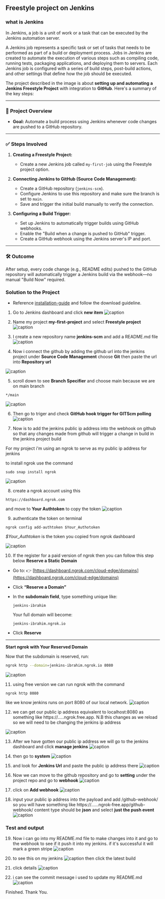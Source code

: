 ## Freestyle project on Jenkins
### what is Jenkins

In Jenkins, a job is a unit of work or a task that can be executed by the Jenkins automation server.

A Jenkins job represents a specific task or set of tasks that needs to be performed as part of a build or deployment process. Jobs in Jenkins are created to automate the execution of various steps such as compiling code, running tests, packaging applications, and deploying them to servers. Each Jenkins job is configured with a series of build steps, post-build actions, and other settings that define how the job should be executed.

The project described in the image is about **setting up and automating a Jenkins Freestyle Project** with integration to **GitHub**. Here's a summary of the key steps:

---

### 🔧 **Project Overview**

* **Goal:** Automate a build process using Jenkins whenever code changes are pushed to a GitHub repository.

---

### ✅ **Steps Involved**

1. **Creating a Freestyle Project:**

   * Create a new Jenkins job called `my-first-job` using the Freestyle project option.

2. **Connecting Jenkins to GitHub (Source Code Management):**

   * Create a GitHub repository (`jenkins-scm`).
   * Configure Jenkins to use this repository and make sure the branch is set to `main`.
   * Save and trigger the initial build manually to verify the connection.

3. **Configuring a Build Trigger:**

   * Set up Jenkins to automatically trigger builds using GitHub webhooks.
   * Enable the "Build when a change is pushed to GitHub" trigger.
   * Create a GitHub webhook using the Jenkins server's IP and port.

---

### 🛠 **Outcome**

After setup, every code change (e.g., README edits) pushed to the GitHub repository will automatically trigger a Jenkins build via the webhook—no manual "Build Now" required.

### Solution to the Project
- Reference [installation-guide](https://github.com/Heebrah/intro-to-jekins) and follow the download guideline.
1. Go to Jenkins dashboard and click **new item**
![caption](/img/1.dashboard.jpg)

2. Name my project **my-first-project** and select **Freestyle project** ![caption](/img/2.free-style-project.jpg)

3. I create a new repository name **jenkins-scm** and add a README.md file
![caption](/img/3.repository-created.jpg)

4. Now i connect the github by adding the github url into the jenkins project under **Source Code Management** choose **Git** then paste the url into **Repository url**

![caption](/img/10.add-git.jpg)

5. scroll down to see **Branch Specifier** and choose main because we are on main branch
```
*/main
```
![caption](/img/11.main-branch.jpg)

6. Then go to triger and check
**GitHub hook trigger for GITScm polling**
![caption](/img/12.trigger.jpg)

7. Now is to add the jenkins public ip address into the webhook on github so that any changes made from github will trigger a change in build in the jenkins project build

For my project i'm using an ngrok to serve as my public ip address for jenkins

to install ngrok use the command
```
sudo snap install ngrok
```
![caption](/img/24.ngrok-installation.jpg)


8. create a ngrok account using this 
```
https://dashboard.ngrok.com
```
and move to **Your Authtoken** to copy the token
![caption](/img/27.autentication.jpg)


9. authenticate the token on terminal
```
ngrok config add-authtoken $Your_Authotoken
```
*$Your_Authtoken* is the token you copied from ngrok dashboard

![caption](/img/28.authenticate-ngrok.jpg)

10. If the register for a paid version of ngrok then you can follow this step below
**Reserve a Static Domain**

-  Go to:
   👉 [https://dashboard.ngrok.com/cloud-edge/domains](https://dashboard.ngrok.com/cloud-edge/domains)

- Click **“Reserve a Domain”**

- In the **subdomain field**, type something unique like:

   ```
   jenkins-ibrahim
   ```

   Your full domain will become:

   ```
   jenkins-ibrahim.ngrok.io
   ```

- Click **Reserve**

---

 **Start ngrok with Your Reserved Domain**

Now that the subdomain is reserved, run:

```bash
ngrok http --domain=jenkins-ibrahim.ngrok.io 8080
```
![caption](/img/26.ngrok-webpage.jpg)

11. using free version we can run ngrok with the command

```
ngrok http 8080
```
like we know jenkins runs on port 8080 of our local network. 
![caption](/img/25.run-grok-on-8080.jpg)

12. we can get our public ip address equivalent to localhost:8080 as something like https://.....ngrok.free.app.
N.B this changes as we reload so we will need to be changing the jenkins ip address

![caption](/img/23.ngrok-http-8080.jpg)

13. After we have gotten our public ip address we will go to the jenkins dashboard and click **manage jenkins**
![caption](/img/20.manage-jenkins.jpg)

14. then go to **system**
![caption](/img/21.system-jenkins.jpg)

15. and look for **Jenkins Url** and paste the public ip address there
![caption](/img/22.public-ip-address.jpg)

16. Now we can move to the github repository and go to **setting** under the project repo and go to **webhook** 
![caption](/img/13.webhook-github.jpg)

17. click on **Add webhook**
![caption](/img/29.add-webhook.jpg)

18. input your public ip address into the payload and add /github-webhook/ so you will have something like https://......ngrok-free.app/github-webhook/
content type should be **json**
and select **just the push event**
![caption](/img/30.added-webhook.jpg)

### Test and output

19. Now i can go into my README.md file to make changes into it and go to the webhook to see if it push it into my jenkins. if it's successful it will mark a green stripe
![caption](/img/14.successful-github-update.jpg)

20. to see this on my jenkins 
![caption](/img/31.going-to-build.jpg)
then click the latest build

21. click details
![caption](/img/15.update-success.jpg)

22. i can see the commit message i used to update my README.md
![caption](/img/16.updated-changes-jenkins.jpg)

Finished. Thank You.





